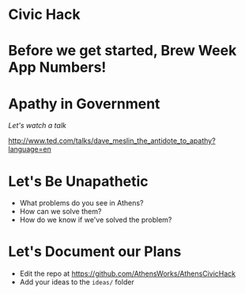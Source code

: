 
# Civic Hack


# Before we get started, Brew Week App Numbers!



# Apathy in Government

_Let's watch a talk_

<http://www.ted.com/talks/dave_meslin_the_antidote_to_apathy?language=en>


# Let's Be Unapathetic

* What problems do you see in Athens?
* How can we solve them?
* How do we know if we've solved the problem?


# Let's Document our Plans

* Edit the repo at <https://github.com/AthensWorks/AthensCivicHack>
* Add your ideas to the `ideas/` folder
